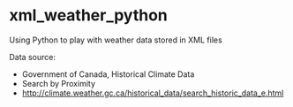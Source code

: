 # xml_weather_python
Using Python to play with weather data stored in XML files

Data source: 
- Government of Canada, Historical Climate Data
- Search by Proximity
- http://climate.weather.gc.ca/historical_data/search_historic_data_e.html

